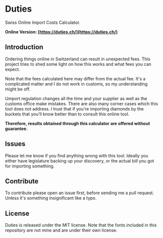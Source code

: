 # Duties

Swiss Online Import Costs Calculator.

**Online Version: [https://duties.ch/](https://duties.ch/)**

## Introduction

Ordering things online in Switzerland can result in unexpected fees. This
project tries to shed some light on how this works and what fees you can expect.

Note that the fees calculated here may differ from the actual fee. It's a
complicated matter and I do not work in customs, so my understanding might be
off.

Umport regulation changes all the time and your supplier as well as the
customs office make mistakes. There are also many corner cases which this
tool does not address. I trust that if you're importing diamonds by the
buckets that you'll know better than to consult this online tool.

**Therefore, results obtained through this calculator are offered without guarantee.**

## Issues

Please let me know if you find anything wrong with this tool. Ideally you either
have legislature backing up your discovery, or the actual bill you got for
importing something.

## Contribute

To contribute please open an issue first, before sending me a pull request.
Unless it's something insignificant like a typo.

## License

Duties is released under the MIT license. Note that the fonts included in
this repository are not mine and are under their own license.

